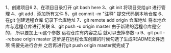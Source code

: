 1、创建项目6
2、在项目目录打开 git bash here
3、git init  将项目交给git 进行管理
4、git add . 添加所有文件
5、git commit -m "注释" 提交代码到本地仓库
6、在git 创建远程仓库 记录下仓库地址
7、git remote add origin 仓库地址  将本地仓库与远程仓库进行关联
8、git push -u origin master  由于新建的远程仓库是空的，
所以要加上-u这个参数 远程仓库有内容之后 就可以去掉参数-u
9、git pull --rebase origin master 这步是在远程仓库创建的时候勾选了生成README文件选项
需要先进行合并 之后再进行git push origin master就完成了